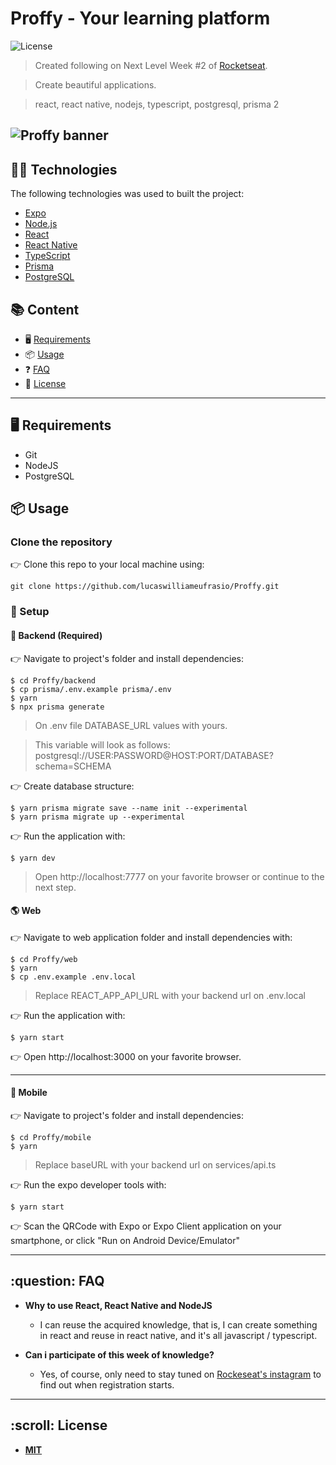 # Proffy - Your learning platform

![License](http://img.shields.io/:license-mit-blue.svg?style=flat-square)

> Created following on Next Level Week #2 of [Rocketseat](https://www.rocketseat.com.br).

> Create beautiful applications.

> react, react native, nodejs, typescript, postgresql, prisma 2

![Proffy banner](https://user-images.githubusercontent.com/34021576/89958641-c15e6d80-dc10-11ea-8254-02598b4a89c5.png)
---
## :technologist: Technologies

The following technologies was used to built the project:

- [Expo](https://expo.io/)
- [Node.js](https://nodejs.org/en/)
- [React](https://pt-br.reactjs.org/)
- [React Native](https://reactnative.dev/)
- [TypeScript](https://www.typescriptlang.org/)
- [Prisma](https://www.prisma.io/)
- [PostgreSQL](https://www.postgresql.org/)


## :books: Content

- 🖥 [Requirements](#requirements)
- 📦 [Usage](#usage)
- :question: [FAQ](#faq)
- :scroll: [License](#license)


---
<h2 id="requirements">🖥 Requirements </h2>

 - Git
 - NodeJS
 - PostgreSQL

<h2 id="usage">📦 Usage</h2>

### Clone the repository

👉  Clone this repo to your local machine using:

```shell
git clone https://github.com/lucaswilliameufrasio/Proffy.git
```

### 🔨 Setup

#### :brain: Backend (Required)
👉 Navigate to project's folder and install dependencies:

```shell
$ cd Proffy/backend
$ cp prisma/.env.example prisma/.env
$ yarn
$ npx prisma generate
```
> On .env file DATABASE_URL values with yours.

> This variable will look as follows: postgresql://USER:PASSWORD@HOST:PORT/DATABASE?schema=SCHEMA 


👉  Create database structure:

```shell
$ yarn prisma migrate save --name init --experimental
$ yarn prisma migrate up --experimental
```

👉  Run the application with:

```shell
$ yarn dev
```

> Open http://localhost:7777 on your favorite browser or continue to the next step.

####  :earth_americas: Web
👉 Navigate to web application folder and install dependencies with:

```shell
$ cd Proffy/web
$ yarn
$ cp .env.example .env.local
```
> Replace REACT_APP_API_URL with your backend url on .env.local

👉  Run the application with:

```shell
$ yarn start
```

👉 Open http://localhost:3000 on your favorite browser.

---

#### :iphone: Mobile
👉 Navigate to project's folder and install dependencies:

```shell
$ cd Proffy/mobile
$ yarn
```

> Replace baseURL with your backend url on services/api.ts

👉 Run the expo developer tools with:

```shell
$ yarn start
```
👉  Scan the QRCode with Expo or Expo Client application on your smartphone, or click "Run on Android Device/Emulator"

---

<h2 id="faq">:question: FAQ</h2>

- **Why to use React, React Native and NodeJS**
    - I can reuse the acquired knowledge, that is, I can create something in react and reuse in react native, and it's all javascript / typescript.

- **Can i participate of this week of knowledge?**
	- Yes, of course, only need to stay tuned on [Rockeseat's instagram](https://www.instagram.com/rocketseat_oficial/) to find out when registration starts.

---

<h2 id="license">:scroll: License</h2>

- **[MIT](http://opensource.org/licenses/mit-license.php)**

